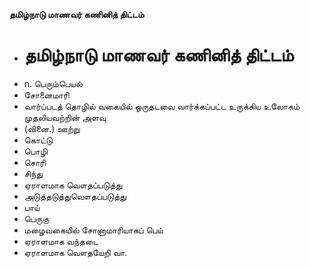 **தமிழ்நாடு மாணவர் கணினித் திட்டம்**
- # தமிழ்நாடு மாணவர் கணினித் திட்டம்
- n. பெரும்பெயல்
- சோனைமாரி
- வார்ப்படத் தொழில் வகையில் ஒருதடவை வார்க்கப்பட்ட உருக்கிய உலோகம் முதலியவற்றின் அளவு
- (வினை.) ஊற்று
- கொட்டு
- பொழி
- சொரி
- சிந்து
- ஏராளமாக வௌதப்படுத்து
- அடுத்தடுத்துவௌதப்படுத்து
- பாய்
- பெருகு
- மழைவகையில் சோனாமாரியாகப் பெய்
- ஏராளமாக வந்தடை
- ஏராளமாக வௌதயேறி வா.

